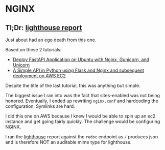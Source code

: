 # NGINX

## Tl;Dr: [lighthouse report](nginx_report.pdf) 

Just about had an ego death from this one.

Based on these 2 tutorials:

- [Deploy FastAPI Application on Ubuntu with Nginx, Gunicorn, and Unicorn](https://dev.to/shuv1824/deploy-fastapi-application-on-ubuntu-with-nginx-gunicorn-and-uvicorn-3mbl)
- [A Simple API in Python using Flask and Nginx and subsequent deployment on AWS EC2](https://medium.com/@varunchitale/a-simple-python-api-using-flask-with-nginx-setup-on-aws-ec2-4a380ceaf006)

Despite the title of the last tutorial, this was anything but simple. 

The biggest issue I ran into was the fact that sites-enabled was not being honored. Eventually, I ended up rewriting `nginx.conf` and hardcoding the configuration. Symlinks are hard.

I did this one on AWS because I knew I would be able to spin up an ec2 instance and get going fairly quickly. The challenge would be configuring NGINX.

I ran the [lighthouse](nginx_report.pdf) report against the `redoc` endpoint as `/` produces json and is therefore NOT an auditable mime type for lighthouse.

